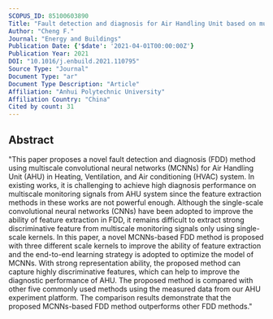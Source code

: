 ```yaml
---
SCOPUS_ID: 85100603890
Title: "Fault detection and diagnosis for Air Handling Unit based on multiscale convolutional neural networks"
Author: "Cheng F."
Journal: "Energy and Buildings"
Publication Date: {'$date': '2021-04-01T00:00:00Z'}
Publication Year: 2021
DOI: "10.1016/j.enbuild.2021.110795"
Source Type: "Journal"
Document Type: "ar"
Document Type Description: "Article"
Affiliation: "Anhui Polytechnic University"
Affiliation Country: "China"
Cited by count: 31
---
```


## Abstract
"This paper proposes a novel fault detection and diagnosis (FDD) method using multiscale convolutional neural networks (MCNNs) for Air Handling Unit (AHU) in Heating, Ventilation, and Air conditioning (HVAC) system. In existing works, it is challenging to achieve high diagnosis performance on multiscale monitoring signals from AHU system since the feature extraction methods in these works are not powerful enough. Although the single-scale convolutional neural networks (CNNs) have been adopted to improve the ability of feature extraction in FDD, it remains difficult to extract strong discriminative feature from multiscale monitoring signals only using single-scale kernels. In this paper, a novel MCNNs-based FDD method is proposed with three different scale kernels to improve the ability of feature extraction and the end-to-end learning strategy is adopted to optimize the model of MCNNs. With strong representation ability, the proposed method can capture highly discriminative features, which can help to improve the diagnostic performance of AHU. The proposed method is compared with other five commonly used methods using the measured data from our AHU experiment platform. The comparison results demonstrate that the proposed MCNNs-based FDD method outperforms other FDD methods."
